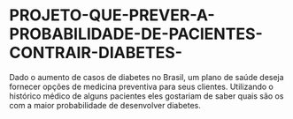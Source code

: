 # PROJETO-QUE-PREVER-A-PROBABILIDADE-DE-PACIENTES-CONTRAIR-DIABETES-
Dado o aumento de casos de diabetes no Brasil, um plano de saúde deseja fornecer opções de medicina preventiva para seus clientes.  Utilizando o histórico médico de alguns pacientes eles gostariam de saber quais são os com a maior probabilidade de desenvolver diabetes.
